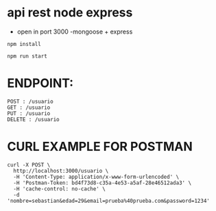 # api rest node express
- open in port 3000
-mongoose + express 

```
npm install

npm run start
```

# ENDPOINT: 

```
POST : /usuario
GET : /usuario
PUT : /usuario
DELETE : /usuario
```

# CURL EXAMPLE FOR POSTMAN
```
curl -X POST \
  http://localhost:3000/usuario \
  -H 'Content-Type: application/x-www-form-urlencoded' \
  -H 'Postman-Token: bd4f73d8-c35a-4e53-a5af-28e46512ada3' \
  -H 'cache-control: no-cache' \
  -d 'nombre=sebastian&edad=29&email=prueba%40prueba.com&password=1234'
```